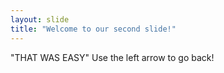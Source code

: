 ```yaml
---
layout: slide
title: "Welcome to our second slide!"
---
```

"THAT WAS EASY"
Use the left arrow to go back!
